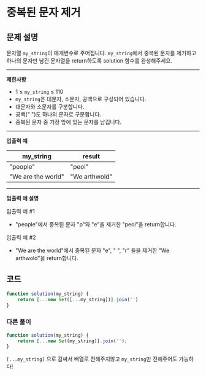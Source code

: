 # 중복된 문자 제거

## **문제 설명**

문자열 `my_string`이 매개변수로 주어집니다. `my_string`에서 중복된 문자를 제거하고 하나의 문자만 남긴 문자열을 return하도록 solution 함수를 완성해주세요.

***

**제한사항**

* 1 ≤ `my_string` ≤ 110
* `my_string`은 대문자, 소문자, 공백으로 구성되어 있습니다.
* 대문자와 소문자를 구분합니다.
* 공백(" ")도 하나의 문자로 구분합니다.
* 중복된 문자 중 가장 앞에 있는 문자를 남깁니다.

***

**입출력 예**

| my\_string         | result        |
| ------------------ | ------------- |
| "people"           | "peol"        |
| "We are the world" | "We arthwold" |

***

**입출력 예 설명**

입출력 예 #1

* "people"에서 중복된 문자 "p"와 "e"을 제거한 "peol"을 return합니다.

입출력 예 #2

* "We are the world"에서 중복된 문자 "e", " ", "r" 들을 제거한 "We arthwold"을 return합니다.



## 코드

```javascript
function solution(my_string) {
    return [...new Set([...my_string])].join('')
}
```

### 다른 풀이

```javascript
function solution(my_string) {
    return [...new Set(my_string)].join('');
}
```

`[...my_string]` 으로 감싸서 배열로 전해주지않고 `my_string`만 전해주어도 가능하다!
